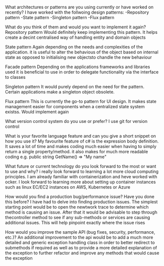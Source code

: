 What architectures or patterns are you using currently or have worked on recently?
I have worked with the follwoing design patterns:
-Repository pattern
-State pattern
-Singleton pattern
-Flux pattern

What do you think of them and would you want to implement it again?
Repository pattern
Would definitely keep implementing this pattern. It helps create a decint centralised way of handling entity and domain objects

State pattern
Again depending on the needs and complexities of the application. it is useful to alter the behavious of the object based on internal state as 
opposed to initialising new objectsto chandle the new behaviour

Facade pattern
Depending on the applications frameworks and libraries used it is beneficial to use in order to delegate functionality via the interface to classes

Singleton pattern
It would purely depend on the need for the pattern. Certain applications make a singleton object obsolete. 

Flux pattern
This is currently the go-to pattern for UI design. It makes state management easier for components when a centralized state system existss. Would implement again

What version control system do you use or prefer?
I use git for version control

What is your favorite language feature and can you give a short snippet on how you use it?
My favourite feature of c# is the expression body definition. It saves a lot of time and makes coding much easier when having to simply return a single property/method. it also makes for much more readable coding
e.g. public string GetName() => "My name"

What future or current technology do you look forward to the most or want to use and why?
i really look forward to learning a lot more cloud computing principles. I am already familiar with containerization and heve worked with ocker.
I look forward to learning more about setting up container instances such as linux EC/EC2 instances on AWS, Kubernetes or Azure

How would you find a production bug/performance issue? Have you done this before?
I have had to delve into finding production issues. 
The simplest starting point would be to open the newtwork trace to determine which method is causing an issue. After that it would be advisable to step through thecontroller method to see if any sub-methods or services are causing additional issues. 
This will help pinpoint exactly where the issue rises

How would you improve the sample API (bug fixes, security, performance, etc.)?
An additional improvement to the api would be to add a much more detailed and generic exception handling class in order to better redirect to submethods if required as well as to provide a more detailed explanation of the exception to 
further refactor and improve any methods that would cause the exception